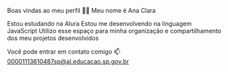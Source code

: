Boas vindas ao meu perfil 💙💙
Meu nome é Ana Clara

Estou estudando na Alura
Estou me desenvolvendo na linguagem JavaScript
Utilizo esse espaço para minha organização e compartilhamento dos meu projetos desenvolvidos

Você pode entrar em contato comigo 📫
00001113610487sp@al.educacao.sp.gov.br
